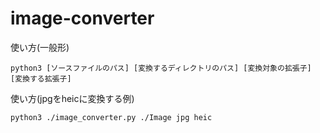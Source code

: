 # image-converter
 
使い方(一般形)
```
python3 [ソースファイルのパス] [変換するディレクトリのパス] [変換対象の拡張子] [変換する拡張子]
```

使い方(jpgをheicに変換する例)
```
python3 ./image_converter.py ./Image jpg heic
```